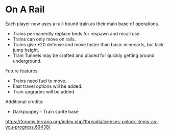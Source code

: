 # On A Rail

Each player now uses a rail-bound train as their main base of operations.
- Trains permanently replace beds for respawn and recall use.
- Trains can only move on rails.
- Trains give +20 defense and move faster than basic minecarts, but lack jump height.
- Train Tunnels may be crafted and placed for quickly getting around underground.

Future features:
- Trains need fuel to move.
- Fast travel options will be added.
- Train upgrades will be added.

Additional credits:
* Darkpuppey - Train sprite base

https://forums.terraria.org/index.php?threads/licenses-unlock-items-as-you-progress.69438/
